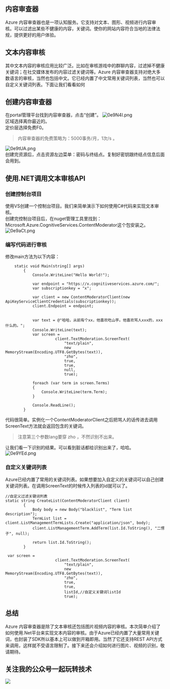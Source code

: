 ## 内容审查器
Azure 内容审查器也是一项认知服务。它支持对文本、图形、视频进行内容审核。可以过滤出某些不健康的内容，关键词。使你的网站内容符合当地的法律法规，提供更好的用户体验。   
## 文本内容审核
其中文本内容的审核应用比较广泛。比如在审核游戏中的群聊内容，过滤掉不健康关键词；在社交媒体发布的内容过滤关键词等。Azure 内容审查器支持对绝大多数语言的审核，当然也包括中文。它已经内置了中文常用关键词列表，当然也可以自定义关键词列表。下面让我们看看如何
## 创建内容审查器
在portal管理平台找到内容审查器，点击“创建”。
![0e9N4I.png](https://s1.ax1x.com/2020/09/29/0e9N4I.png)   
区域选择离你最近的。   
定价层选择免费F0。
> 内容审查器的免费策略为：5000事务/月，1次/s 。

![0e9tUA.png](https://s1.ax1x.com/2020/09/29/0e9tUA.png)   
创建完资源后，点击资源左边菜单：密码与终结点。复制好密钥跟终结点信息后面会用到。   
## 使用.NET调用文本审核API
### 创建控制台项目
使用VS创建一个控制台项目。我们来简单演示下如何使用C#代码来实现文本审核。   
创建完控制台项目后，在nuget管理工具里找到：Microsoft.Azure.CognitiveServices.ContentModerator这个包安装之。   
![0e9aCt.png](https://s1.ax1x.com/2020/09/29/0e9aCt.png)   
### 编写代码进行审核
修改main方法为以下内容：
```
    static void Main(string[] args)
        {
            Console.WriteLine("Hello World!");

            var endpoint = "https://x.cognitiveservices.azure.com/";
            var subscriptionkey = "x";

            var client = new ContentModeratorClient(new ApiKeyServiceClientCredentials(subscriptionkey));
            client.Endpoint = endpoint;


            var text = @"哈哈，从前有个xx，他喜欢吃山芋。他喜欢骂人xxx的，xxx什么的。";
            Console.WriteLine(text);
            var screen =
                      client.TextModeration.ScreenText(
                          "text/plain", 
                          new MemoryStream(Encoding.UTF8.GetBytes(text)),
                          "zho", 
                          true, 
                          true,
                          null,
                          true);

            foreach (var term in screen.Terms)
            {
                Console.WriteLine(term.Term);
            }

            Console.ReadLine();
        }
```
代码很简单。实例化一个ContentModeratorClient之后把骂人的话传进去调用ScreenText方法就会返回包含的关键词。
> 注意第三个参数lang要穿 zho ，不然识别不出来。

让我们看一下识别的结果。可以看到脏话都给识别出来了，哈哈。
![0e9YEd.png](https://s1.ax1x.com/2020/09/29/0e9YEd.png)   
### 自定义关键词列表
Azure已经内置了常用的关键词列表。如果想要加入自定义的关键词可以自己创建关键词列表。在调用ScreenText的时候传入列表的id就可以了。
```
//自定义过滤关键词列表
static string CreateList(ContentModeratorClient client)
        {
            Body body = new Body("blacklist", "Term list description");
            TermList list = client.ListManagementTermLists.Create("application/json", body);
            client.ListManagementTerm.AddTerm(list.Id.ToString(), "二愣子", null);

            return list.Id.ToString();
        }
```
```
 var screen =
                      client.TextModeration.ScreenText(
                          "text/plain", 
                          new MemoryStream(Encoding.UTF8.GetBytes(text)),
                          "zho", 
                          true, 
                          true,
                          listId,//自定义关键词listId
                          true);
```
## 总结
Azure 内容审查器是除了文本审核还包括图片视频内容的审核。本次简单介绍了如何使用.Net平台来实现文本内容的审核。由于Azure已经内置了大量常用关键词，也封装了SDK所以基本上可以做到开箱即用。当然了它还支持REST API方式来调用，这样就不受语言限制了。接下来还会介绍如何进行图片、视频的识别，敬请期待。
    
## 关注我的公众号一起玩转技术   
![](https://s1.ax1x.com/2020/06/29/NfQjds.jpg)